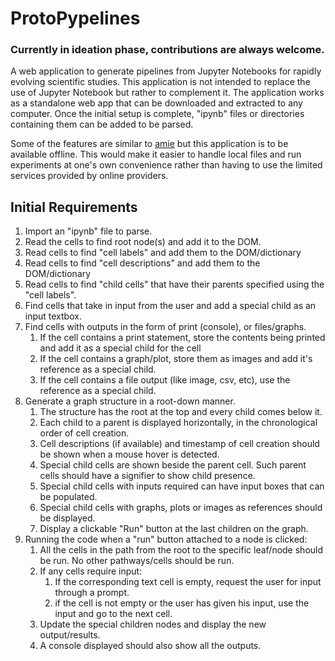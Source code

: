 # ProtoPypelines
### Currently in ideation phase, contributions are always welcome.
A web application to generate pipelines from Jupyter Notebooks for rapidly evolving scientific studies. This application is not intended to replace the use of Jupyter Notebook but rather to complement it. The application works as a standalone web app that can be downloaded and extracted to any computer. Once the initial setup is complete, "ipynb" files or directories containing them can be added to be parsed. 

Some of the features are similar to [amie](https://www.amie.ai/) but this application is to be available offline. This would make it easier to handle local files and run experiments at one's own convenience rather than having to use the limited services provided by online providers.

## Initial Requirements
1. Import an "ipynb" file to parse.
2. Read the cells to find root node(s) and add it to the DOM. 
3. Read cells to find "cell labels" and add them to the DOM/dictionary
4. Read cells to find "cell descriptions" and add them to the DOM/dictionary
5. Read cells to find "child cells" that have their parents specified using the "cell labels".
6. Find cells that take in input from the user and add a special child as an input textbox.
7. Find cells with outputs in the form of print (console), or files/graphs. 
	1. If the cell contains a print statement, store the contents being printed and add it as a special child for the cell
	2. If the cell contains a graph/plot, store them as images and add it's reference as a special child.
	3. If the cell contains a file output (like image, csv, etc), use the reference as a special child.
8. Generate a graph structure in a root-down manner. 
	1. The structure has the root at the top and every child comes below it.
	2. Each child to a parent is displayed horizontally, in the chronological order of cell creation.
	3. Cell descriptions (if available) and timestamp of cell creation should be shown when a mouse hover is detected.
	4. Special child cells are shown beside the parent cell. Such parent cells should have a signifier to show child presence.
	5. Special child cells with inputs required can have input boxes that can be populated.
	5. Special child cells with graphs, plots or images as references should be displayed.
	6. Display a clickable "Run" button at the last children on the graph. 
9. Running the code	when a "run" button attached to a node is clicked:
	1. All the cells in the path from the root to the specific leaf/node should be run. No other pathways/cells should be run.
	2. If any cells require input:
		1. If the corresponding text cell is empty, request the user for input through a prompt.
		2. if the cell is not empty or the user has given his input, use the input and go to the next cell.
	3. Update the special children nodes and display the new output/results.
	4. A console displayed should also show all the outputs.
